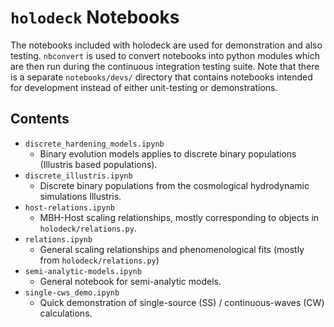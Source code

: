 # `holodeck` Notebooks

The notebooks included with holodeck are used for demonstration and also testing.  `nbconvert` is used to convert notebooks into python modules which are then run during the continuous integration testing suite.  Note that there is a separate `notebooks/devs/` directory that contains notebooks intended for development instead of either unit-testing or demonstrations.

## Contents

* `discrete_hardening_models.ipynb`
  * Binary evolution models applies to discrete binary populations (Illustris based populations).
* `discrete_illustris.ipynb`
  * Discrete binary populations from the cosmological hydrodynamic simulations Illustris.
* `host-relations.ipynb`
  * MBH-Host scaling relationships, mostly corresponding to objects in `holodeck/relations.py`.
* `relations.ipynb`
  * General scaling relationships and phenomenological fits (mostly from `holodeck/relations.py`)
* `semi-analytic-models.ipynb`
  * General notebook for semi-analytic models.
* `single-cws_demo.ipynb`
  * Quick demonstration of single-source (SS) / continuous-waves (CW) calculations.